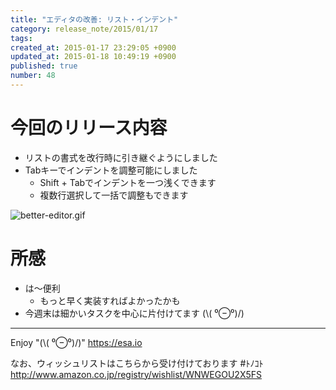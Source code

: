 ```yaml
---
title: "エディタの改善: リスト・インデント"
category: release_note/2015/01/17
tags: 
created_at: 2015-01-17 23:29:05 +0900
updated_at: 2015-01-18 10:49:19 +0900
published: true
number: 48
---
```


# 今回のリリース内容

- リストの書式を改行時に引き継ぐようにしました
- Tabキーでインデントを調整可能にしました
    - Shift + Tabでインデントを一つ浅くできます
    - 複数行選択して一括で調整もできます

![better-editor.gif](https://img.esa.io/uploads/production/pictures/105/3201/image/56e17d5b879d0afe65e4604d3cfdc452.gif)

# 所感
- は～便利
    - もっと早く実装すればよかったかも
- 今週末は細かいタスクを中心に片付けてます (\\( ⁰⊖⁰)/)

---
Enjoy "(\\( ⁰⊖⁰)/)"
https://esa.io

なお、ウィッシュリストはこちらから受け付けております #ﾄﾉｺﾄ
http://www.amazon.co.jp/registry/wishlist/WNWEGOU2X5FS

